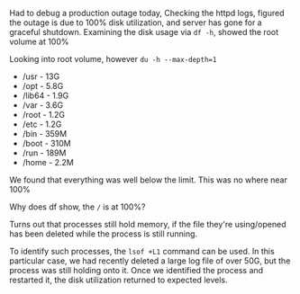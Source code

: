 Had to debug a production outage today, 
Checking the httpd logs, figured the outage is due to 100% disk utilization, and server has gone for a graceful shutdown.
Examining the disk usage via `df -h`, showed the root volume at 100%

Looking into root volume, however
`du -h --max-depth=1`

- /usr - 13G
- /opt - 5.8G
- /lib64 - 1.9G
- /var - 3.6G
- /root - 1.2G
- /etc - 1.2G
- /bin - 359M
- /boot - 310M
- /run - 189M
- /home - 2.2M

We found that everything was well below the limit.
This was no where near 100%

Why does df show, the `/` is at 100%?

Turns out that processes still hold memory, if the file they're using/opened has been deleted while the process is still running.

To identify such processes, the `lsof +L1` command can be used. 
In this particular case, we had recently deleted a large log file of over 50G, but the process was still holding onto it. Once we identified the process and restarted it, the disk utilization returned to expected levels.
